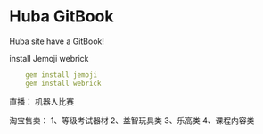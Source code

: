 # Huba GitBook

Huba site have a GitBook!


install Jemoji webrick

```yaml
    gem install jemoji
    gem install webrick
```





直播：
机器人比赛

淘宝售卖：
1、等级考试器材
2、益智玩具类
3、乐高类
4、课程内容类
